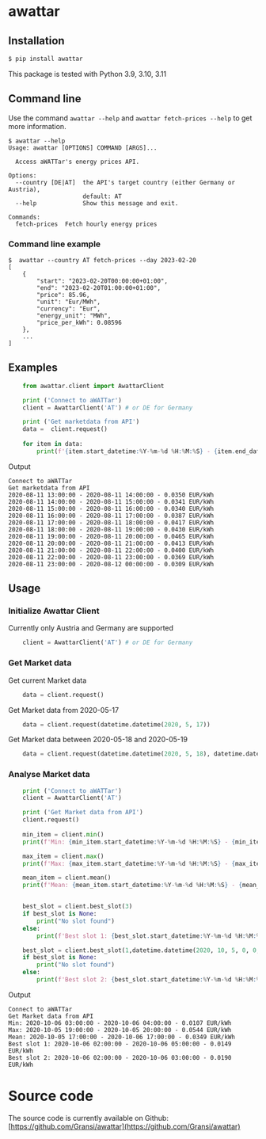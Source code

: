 # awattar

##  Installation

```sh
$ pip install awattar
```

This package is tested with Python 3.9, 3.10, 3.11

## Command line

Use the command `awattar --help` and `awattar fetch-prices --help` to get more information.

```shell
$ awattar --help
Usage: awattar [OPTIONS] COMMAND [ARGS]...

  Access aWATTar's energy prices API.

Options:
  --country [DE|AT]  the API's target country (either Germany or Austria),
                     default: AT
  --help             Show this message and exit.

Commands:
  fetch-prices  Fetch hourly energy prices
```

### Command line example

```shell
$  awattar --country AT fetch-prices --day 2023-02-20
[
    {
        "start": "2023-02-20T00:00:00+01:00",
        "end": "2023-02-20T01:00:00+01:00",
        "price": 85.96,
        "unit": "Eur/MWh",
        "currency": "Eur",
        "energy_unit": "MWh",
        "price_per_kWh": 0.08596
    },
    ...
]
```

##  Examples

```python
    from awattar.client import AwattarClient

    print ('Connect to aWATTar')
    client = AwattarClient('AT') # or DE for Germany

    print ('Get marketdata from API')
    data =  client.request()
    
    for item in data:
        print(f'{item.start_datetime:%Y-%m-%d %H:%M:%S} - {item.end_datetime:%Y-%m-%d %H:%M:%S} - {(item.marketprice / 1000):.4f} EUR/kWh')

```

Output
```
Connect to aWATTar
Get marketdata from API
2020-08-11 13:00:00 - 2020-08-11 14:00:00 - 0.0350 EUR/kWh
2020-08-11 14:00:00 - 2020-08-11 15:00:00 - 0.0341 EUR/kWh
2020-08-11 15:00:00 - 2020-08-11 16:00:00 - 0.0340 EUR/kWh
2020-08-11 16:00:00 - 2020-08-11 17:00:00 - 0.0387 EUR/kWh
2020-08-11 17:00:00 - 2020-08-11 18:00:00 - 0.0417 EUR/kWh
2020-08-11 18:00:00 - 2020-08-11 19:00:00 - 0.0430 EUR/kWh
2020-08-11 19:00:00 - 2020-08-11 20:00:00 - 0.0465 EUR/kWh
2020-08-11 20:00:00 - 2020-08-11 21:00:00 - 0.0413 EUR/kWh
2020-08-11 21:00:00 - 2020-08-11 22:00:00 - 0.0400 EUR/kWh
2020-08-11 22:00:00 - 2020-08-11 23:00:00 - 0.0369 EUR/kWh
2020-08-11 23:00:00 - 2020-08-12 00:00:00 - 0.0309 EUR/kWh
```

##  Usage

### Initialize Awattar Client

Currently only Austria and Germany are supported

```python
    client = AwattarClient('AT') # or DE for Germany
```

### Get Market data

Get current Market data
```python
    data = client.request()
```

Get Market data from 2020-05-17
```python
    data = client.request(datetime.datetime(2020, 5, 17))
```

Get Market data between 2020-05-18 and 2020-05-19
```python
    data = client.request(datetime.datetime(2020, 5, 18), datetime.datetime(2020, 5, 19))
```

### Analyse Market data

```python
    print ('Connect to aWATTar')
    client = AwattarClient('AT')

    print ('Get Market data from API')
    client.request()
    
    min_item = client.min()
    print(f'Min: {min_item.start_datetime:%Y-%m-%d %H:%M:%S} - {min_item.end_datetime:%Y-%m-%d %H:%M:%S} - {(min_item.marketprice / 1000):.4f} EUR/kWh')

    max_item = client.max()
    print(f'Max: {max_item.start_datetime:%Y-%m-%d %H:%M:%S} - {max_item.end_datetime:%Y-%m-%d %H:%M:%S} - {(max_item.marketprice / 1000):.4f} EUR/kWh')

    mean_item = client.mean()
    print(f'Mean: {mean_item.start_datetime:%Y-%m-%d %H:%M:%S} - {mean_item.end_datetime:%Y-%m-%d %H:%M:%S} - {(mean_item.marketprice / 1000):.4f} EUR/kWh')


    best_slot = client.best_slot(3)
    if best_slot is None:
        print("No slot found")
    else:        
        print(f'Best slot 1: {best_slot.start_datetime:%Y-%m-%d %H:%M:%S} - {best_slot.end_datetime:%Y-%m-%d %H:%M:%S} - {(best_slot.marketprice / 1000):.4f} EUR/kWh')

    best_slot = client.best_slot(1,datetime.datetime(2020, 10, 5, 0, 0, 0),datetime.datetime(2020, 10, 6, 3, 0, 0))
    if best_slot is None:
        print("No slot found")
    else:        
        print(f'Best slot 2: {best_slot.start_datetime:%Y-%m-%d %H:%M:%S} - {best_slot.end_datetime:%Y-%m-%d %H:%M:%S} - {(best_slot.marketprice / 1000):.4f} EUR/kWh')
```

Output
```
Connect to aWATTar
Get Market data from API
Min: 2020-10-06 03:00:00 - 2020-10-06 04:00:00 - 0.0107 EUR/kWh
Max: 2020-10-05 19:00:00 - 2020-10-05 20:00:00 - 0.0544 EUR/kWh
Mean: 2020-10-05 17:00:00 - 2020-10-06 17:00:00 - 0.0349 EUR/kWh
Best slot 1: 2020-10-06 02:00:00 - 2020-10-06 05:00:00 - 0.0149 EUR/kWh
Best slot 2: 2020-10-06 02:00:00 - 2020-10-06 03:00:00 - 0.0190 EUR/kWh
```

# Source code
The source code is currently available on Github: [https://github.com/Gransi/awattar](https://github.com/Gransi/awattar)
